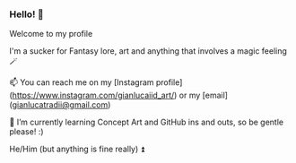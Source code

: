 ### Hello! 🦊
Welcome to my profile

I'm a sucker for Fantasy lore, art and anything that involves a magic feeling 🪄

📫 You can reach me on my [Instagram profile] (https://www.instagram.com/gianlucaiid_art/) or my [email] (gianlucatradii@gmail.com)

🌱 I’m currently learning Concept Art and GitHub ins and outs, so be gentle please! :)

He/Him (but anything is fine really) ⏫

<!--
**GianlucaTradii/GianlucaTradii** is a ✨ _special_ ✨ repository because its `README.md` (this file) appears on your GitHub profile.

Here are some ideas to get you started:

- 🔭 I’m currently working on ...
- 🌱 I’m currently learning ...
- 👯 I’m looking to collaborate on ...
- 🤔 I’m looking for help with ...
- 💬 Ask me about ...
- 📫 How to reach me: ...
- 😄 Pronouns: ...
- ⚡ Fun fact: ...
-->
